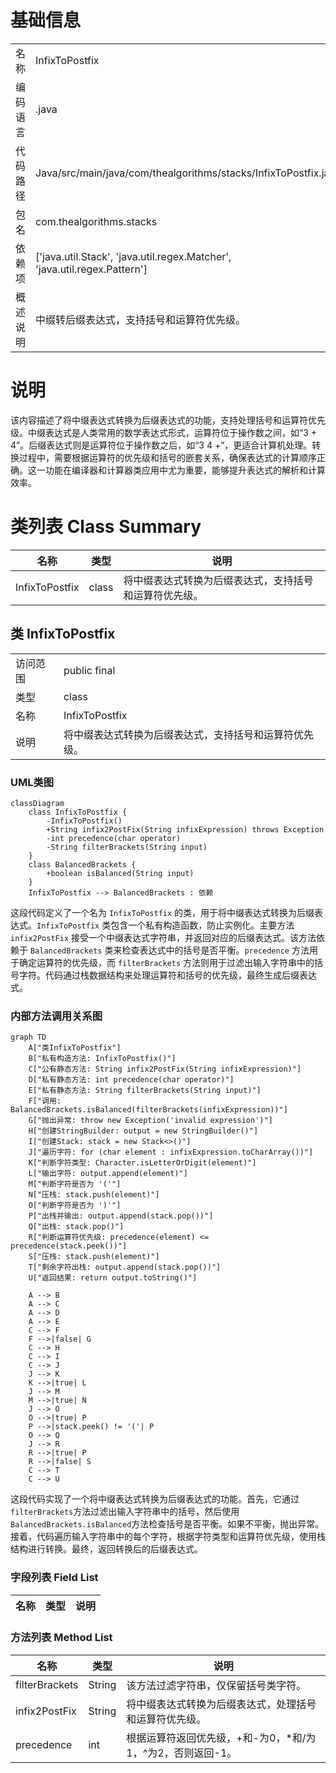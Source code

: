 # 基础信息

|      |      |
|------|------|
| 名称 | InfixToPostfix |
| 编码语言 | .java |
| 代码路径 | Java/src/main/java/com/thealgorithms/stacks/InfixToPostfix.java |
| 包名 | com.thealgorithms.stacks |
| 依赖项 | ['java.util.Stack', 'java.util.regex.Matcher', 'java.util.regex.Pattern'] |
| 概述说明 | 中缀转后缀表达式，支持括号和运算符优先级。 |

# 说明

该内容描述了将中缀表达式转换为后缀表达式的功能，支持处理括号和运算符优先级。中缀表达式是人类常用的数学表达式形式，运算符位于操作数之间，如“3 + 4”。后缀表达式则是运算符位于操作数之后，如“3 4 +”，更适合计算机处理。转换过程中，需要根据运算符的优先级和括号的嵌套关系，确保表达式的计算顺序正确。这一功能在编译器和计算器类应用中尤为重要，能够提升表达式的解析和计算效率。

# 类列表 Class Summary

| 名称   | 类型  | 说明 |
|-------|------|-------------|
| InfixToPostfix | class | 将中缀表达式转换为后缀表达式，支持括号和运算符优先级。 |



## 类 InfixToPostfix

|      |      |
|------|------|
| 访问范围 | public final |
| 类型 | class |
| 名称 | InfixToPostfix |
| 说明 | 将中缀表达式转换为后缀表达式，支持括号和运算符优先级。 |


### UML类图

```mermaid
classDiagram
    class InfixToPostfix {
        -InfixToPostfix()
        +String infix2PostFix(String infixExpression) throws Exception
        -int precedence(char operator)
        -String filterBrackets(String input)
    }
    class BalancedBrackets {
        +boolean isBalanced(String input)
    }
    InfixToPostfix --> BalancedBrackets : 依赖
```

这段代码定义了一个名为 `InfixToPostfix` 的类，用于将中缀表达式转换为后缀表达式。`InfixToPostfix` 类包含一个私有构造函数，防止实例化。主要方法 `infix2PostFix` 接受一个中缀表达式字符串，并返回对应的后缀表达式。该方法依赖于 `BalancedBrackets` 类来检查表达式中的括号是否平衡。`precedence` 方法用于确定运算符的优先级，而 `filterBrackets` 方法则用于过滤出输入字符串中的括号字符。代码通过栈数据结构来处理运算符和括号的优先级，最终生成后缀表达式。


### 内部方法调用关系图

```mermaid
graph TD
    A["类InfixToPostfix"]
    B["私有构造方法: InfixToPostfix()"]
    C["公有静态方法: String infix2PostFix(String infixExpression)"]
    D["私有静态方法: int precedence(char operator)"]
    E["私有静态方法: String filterBrackets(String input)"]
    F["调用: BalancedBrackets.isBalanced(filterBrackets(infixExpression))"]
    G["抛出异常: throw new Exception('invalid expression')"]
    H["创建StringBuilder: output = new StringBuilder()"]
    I["创建Stack: stack = new Stack<>()"]
    J["遍历字符: for (char element : infixExpression.toCharArray())"]
    K["判断字符类型: Character.isLetterOrDigit(element)"]
    L["输出字符: output.append(element)"]
    M["判断字符是否为 '('"]
    N["压栈: stack.push(element)"]
    O["判断字符是否为 ')'"]
    P["出栈并输出: output.append(stack.pop())"]
    Q["出栈: stack.pop()"]
    R["判断运算符优先级: precedence(element) <= precedence(stack.peek())"]
    S["压栈: stack.push(element)"]
    T["剩余字符出栈: output.append(stack.pop())"]
    U["返回结果: return output.toString()"]

    A --> B
    A --> C
    A --> D
    A --> E
    C --> F
    F -->|false| G
    C --> H
    C --> I
    C --> J
    J --> K
    K -->|true| L
    J --> M
    M -->|true| N
    J --> O
    O -->|true| P
    P -->|stack.peek() != '('| P
    O --> Q
    J --> R
    R -->|true| P
    R -->|false| S
    C --> T
    C --> U
```

这段代码实现了一个将中缀表达式转换为后缀表达式的功能。首先，它通过`filterBrackets`方法过滤出输入字符串中的括号，然后使用`BalancedBrackets.isBalanced`方法检查括号是否平衡。如果不平衡，抛出异常。接着，代码遍历输入字符串中的每个字符，根据字符类型和运算符优先级，使用栈结构进行转换。最终，返回转换后的后缀表达式。

### 字段列表 Field List

| 名称  | 类型  | 说明 |
|-------|-------|------|

### 方法列表 Method List

| 名称  | 类型  | 说明 |
|-------|-------|------|
| filterBrackets | String | 该方法过滤字符串，仅保留括号类字符。 |
| infix2PostFix | String | 将中缀表达式转换为后缀表达式，处理括号和运算符优先级。 |
| precedence | int | 根据运算符返回优先级，+和-为0，*和/为1，^为2，否则返回-1。 |




